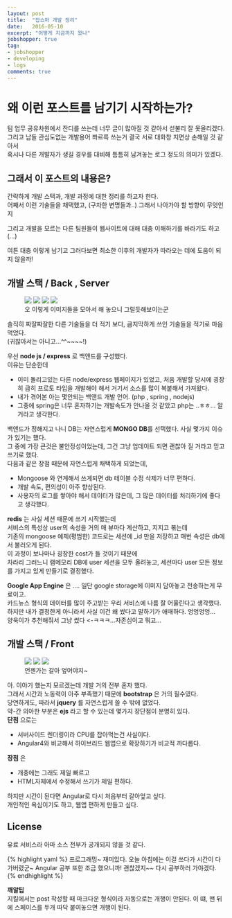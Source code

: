 ```yaml
---
layout: post
title:  "잡쇼퍼 개발 정리"
date:   2016-05-10
excerpt: "어떻게 지금까지 왔나"
jobshopper: true
tag:
- jobshopper
- developing
- logs
comments: true
---
```



# 왜 이런 포스트를 남기기 시작하는가?

팀 업무 공유차원에서 잔디를 쓰는데 너무 글이 많아질 것 같아서 섣불리 잘 못올리겠다.  
그리고 남들 관심도없는 개발용어 쫘르륵 쓰는거 결국 서로 대화창 지면상 손해일 것 같아서  
혹시나 다른 개발자가 생길 경우를 대비해 틈틈히 남겨놓는 로그 정도의 의미가 있겠다.  

## 그래서 이 포스트의 내용은?

간략하게 개발 스택과, 개발 과정에 대한 정리를 하고자 한다.  
어째서 이런 기술들을 채택했고, (구차한 변명들과..) 그래서 나아가야 할 방향이 무엇인지

그리고 개발을 모르는 다른 팀원들이 웹사이트에 대해 대충 이해하기를 바라기도 하고(...)  

여튼 대충 이렇게 남기고 그러다보면 최소한 이후의 개발자가 따라오는 데에 도움이 되지 않을까!

## 개발 스택 / Back , Server

<figure class="third">
	<img src="https://node-os.com/assets/images/nodejs.png">
	<img src="https://www.cert.gov.py/application/files/4814/8362/5066/mongod.png">
	<img src="https://glynrob.com/wp-content/uploads/redis_logo.png">
    <img src="https://www.pcmag.com/sm/pcmagus/photo/default/sean-golden-google-app-engine-logo_ft3h.jpg">
	<figcaption>오 이렇게 이미지들을 모아서 해 놓으니 그럴듯해보이는군</figcaption>
</figure>

솔직히 짜잘짜잘한 다른 기술들을 더 적기 보다, 큼지막하게 쓰인 기술들을 적기로 마음 먹었다.  
(귀찮아서는 아니고...^^~~~~!)  

우선 **node js / express** 로 백앤드를 구성했다.  
이유는 단순한데
* 이미 돌리고있는 다른 node/express 웹페이지가 있었고, 처음 개발할 당시에 굉장히 급히 프로토 타입을 개발해야 해서 거기서 소스를 많이 복붙해서 가져왔다.
* 내가 겪어본 아는 몇안되는 백앤드 개발 언어. (php , spring , nodejs)
* 그중에 spring은 너무 혼자하기는 개발속도가 안나올 것 같았고 php는 ..ㅎㅎ... 알거라고 생각한다.

백앤드가 정해지고 나니 DB는 자연스럽게 **MONGO DB**를 선택했다. 사실 몇가지 이슈가 있기는 했다.  
그 중에 가장 큰것은 불안정성이었는데, 그건 그냥 업데이트 되면 괜찮아 질 거라고 믿고 쓰기로 했다.  
다음과 같은 장점 때문에 자연스럽게 채택하게 되었는데,  
* Mongoose 와 연계해서 쓰게되면 db 테이블 수정 삭제가 너무 편하다.
* 개발 속도, 편의성이 아주 향상된다.
* 사용자의 로그를 쌓아야 해서 데이터가 많은데, 그 많은 데이터를 처리하기에 좋다고 생각했다.

**redis** 는 사실 세션 때문에 쓰기 시작했는데  
서비스의 특성상 user의 속성을 거의 매 뷰마다 계산하고, 지지고 볶는데  
기존의 mongoose 예제(평범한) 코드로는 세션에 \_id 만을 저장하고 매번 속성은 db에서 불러오게 된다.  
이 과정이 보나마나 굉장한 cost가 들 것이기 때문에  
차라리 그러느니 램메모리 DB에 user 세션을 모두 올려놓고, 세션마다 user 모든 정보를 가지고 있게 만들기로 결정했다.  

**Google App Engine** 은 .... 일단 google storage에 이미지 담아놓고 전송하는게 무료이고.  
카드뉴스 형식의 데이터를 많이 주고받는 우리 서비스에 나름 잘 어울린다고 생각했다.  
하지만 내가 결정한게 아니라서 사실 이건 왜 썼다고 말하기가 애매하다. 엉엉엉엉...  
양욱이가 추천해줘서 그냥 썼다 <-ㅋㅋㅋ...자존심이고 뭐고...


## 개발 스택 / Front

<figure class="third">
    <img src="http://d3jx7kyaz22lna.cloudfront.net/wp-content/uploads/2014/12/logo-ejs.jpg">
    <img src="https://site2img-api.herokuapp.com/parse/files/MqX4RIjBpnVgUg9lRrxmWRsDVmqR5SCOaYmnSpnx/2ba43291aa42c2e1e11e268e780a5e96_img.png">
    <img src="https://wikiprogramming.org/wp-content/uploads/2016/10/jquery-icon.png">
	<figcaption>언젠가는 갈아 엎어야지~</figcaption>
</figure>

아. 이야기 했는지 모르겠는데 개발 거의 전부 혼자 했다.  
그래서 시간과 노동력이 아주 부족했기 때문에 **bootstrap** 은 거의 필수였다.  
당연하게도, 따라서 **jquery** 를 자연스럽게 쓸 수 밖에 없었다.  
약-간 의아한 부분은 **ejs** 라고 할 수 있는데 몇가지 장단점이 분명히 있다.  
**단점** 으로는
* 서버사이드 렌더링이라 CPU를 잡아먹는건 사실이다.
* Angular4와 비교해서 하이브리드 웹앱으로 확장하기가 비교적 까다롭다.  

**장점** 은
* 개중에는 그래도 제일 빠르고
* HTML자체에서 수정해서 쓰기가 제일 편하다.

하지만 시간이 된다면 Angular로 다시 처음부터 갈아엎고 싶다.  
개인적인 욕심이기도 하고, 웹앱 편하게 만들고 싶다.

## License

유료 서비스라 아마 소스 전부가 공개되지 않을 것 같다.

{% highlight yaml %}
프로그래밍~ 재미있다.
오늘 아침에는 이걸 쓰다가 시간이 다 가버렸군~
Angular 공부 또한 조금 했으니까! 괜찮겠지~~
다시 공부하러 가야겠다.
{% endhighlight %}

**깨알팁**  
지킬에서는 post 작성할 때 마크다운 형식이라 자동으로는 개행이 안된다.
이 떄, 맨 뒤에 스페이스를 두개 따닥 붙여놓으면 개행이 된다.


<!-- ![Moon Homepage](https://cloud.githubusercontent.com/assets/754514/14509720/61c61058-01d6-11e6-93ab-0918515ecd56.png)    

<center><b>Moon</b> is a minimal, one column jekyll theme.</center>

 I'm not a developer or designer. And I don't add footer to show who did this theme. If you like this theme or using it, please give a **star** for motivation, It makes me happy.

<iframe src="https://ghbtns.com/github-btn.html?user=TaylanTatli&repo=Moon&type=star&count=true&size=large" frameborder="0" scrolling="0" width="160px" height="30px"></iframe>    

## Installation
* Fork the [Moon repo](https://github.com/TaylanTatli/Moon/fork)
* Edit `_config.yml` file.
* Remove sample posts from `_posts` folder and add yours.
* Edit `index.md` file in `about` folder.
* Change repo name to `YourUserName.github.io`    

That's all.

## Preview

{% capture images %}
	https://cloud.githubusercontent.com/assets/754514/14509716/61ac6c8e-01d6-11e6-879f-8308883de790.png
	https://cloud.githubusercontent.com/assets/754514/14509717/61ad05ae-01d6-11e6-85ae-5a817dd8763b.png
	https://cloud.githubusercontent.com/assets/754514/14509714/61a89708-01d6-11e6-8fcd-74b002a060df.png
{% endcapture %}
{% include gallery images=images caption="Screenshots of Moon Theme" cols=3 %}

---

{% capture images %}
	https://cloud.githubusercontent.com/assets/754514/14509718/61b09a20-01d6-11e6-8da1-4202ae4d83cd.png
	https://cloud.githubusercontent.com/assets/754514/14509715/61aa9d00-01d6-11e6-81a6-c6837edf2e84.png
{% endcapture %}
{% include gallery images=images caption="Moon Theme on Small Screen Size" cols=2 %}      

See a [live version of Moon](http://taylantatli.github.io/Moon) hosted on GitHub.      

## Site Setup
A quick checklist of the files you’ll want to edit to get up and running.    

### Site Wide Configuration
`_config.yml` is your friend. Open it up and personalize it. Most variables are self explanatory but here's an explanation of each if needed:

#### title

The title of your site... shocker!

Example `title: My Awesome Site`

#### bio

The description to show on your homepage.

#### description

The description to use for meta tags and navigation menu.

#### url

Used to generate absolute urls in `sitemap.xml`, `feed.xml`, and for generating canonical URLs in `<head>`. When developing locally either comment this out or use something like `http://localhost:4000` so all assets load properly. *Don't include a trailing `/`*.

Examples:

{% highlight yaml %}
url: http://taylantatli.me/Moon
url: http://localhost:4000
url: //cooldude.github.io
url:
{% endhighlight %}

#### reading_time

Set true to show reading time for posts. And set `words_per_minute`, default is 200.

#### logo
Your site's logo. It will show on homepage and navigation menu. Also used for twitter meta tags.

#### background
Image for background. If you don't set it, color will be used as a background.

#### Google Analytics and Webmaster Tools

Google Analytics UA and Webmaster Tool verification tags can be entered in `_config.yml`. For more information on obtaining these meta tags check [Google Webmaster Tools](http://support.google.com/webmasters/bin/answer.py?hl=en&answer=35179) and [Bing Webmaster Tools](https://ssl.bing.com/webmaster/configure/verify/ownership) support.

#### MathJax
It's enabled. But if you don't want to use it. Set it false in  `_config.yml`.

#### Disqus Comments
Set your disqus shortname in `_config.yml` to use comments.

---

### Navigation Links

To set what links appear in the top navigation edit `_data/navigation.yml`. Use the following format to set the URL and title for as many links as you'd like. *External links will open in a new window.*

{% highlight yaml %}
- title: Home
  url: /

- title: Blog
  url: /blog/

- title: Projects
  url: /projects/

- title: About
  url: /about/

- title: Moon
  url: http://taylantatli.me/Moon
{% endhighlight %}

---

## Layouts and Content

Moon Theme use [Jekyll Compress](https://github.com/penibelst/jekyll-compress-html) to compress html output. But it can cause errors if you use "linenos" (line numbers). I suggest don't use line numbers for codes, because it won't look good with this theme, also i didn't give a proper style for them. If you insist to use line numbers, just remove `layout: compress` string from layouts. It will disable compressing.

### Feature Image

You can set feature image per post. Just add `feature: some link` to your post's front matter.

```
feature: /assets/img/some-image.png
or
feaure: http://example.com/some-image.png
```    
 This also will be used for twitter card:

![Moon Twitter Card](https://cloud.githubusercontent.com/assets/754514/14509719/61c5751c-01d6-11e6-8c29-ce8ccad149bf.png)

### Comments
To show disqus comments for your post add `comments: true` to your post's front matter.

---

## Questions?

Found a bug or aren't quite sure how something works? By all means [file a GitHub Issue](https://github.com/TaylanTatli/Moon/issues/new). And if you make something cool with this theme feel free to let me know.

---

## License

This theme is free and open source software, distributed under the MIT License. So feel free to use this Jekyll theme on your site without linking back to me or including a disclaimer. -->
